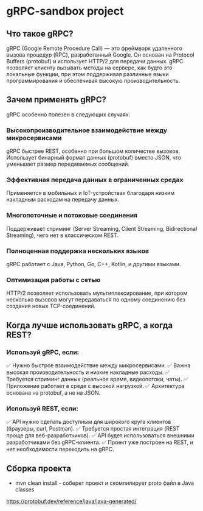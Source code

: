 # gRPC-sandbox project

## Что такое gRPC?
gRPC (Google Remote Procedure Call) — это фреймворк удаленного вызова процедур (RPC), разработанный Google. Он основан на Protocol Buffers (protobuf)
и использует HTTP/2 для передачи данных. gRPC позволяет клиенту вызывать методы на сервере, как будто это локальные функции, при этом поддерживая различные языки
программирования и обеспечивая высокую производительность.

## Зачем применять gRPC?
gRPC особенно полезен в следующих случаях:

### Высокопроизводительное взаимодействие между микросервисами
gRPC быстрее REST, особенно при большом количестве вызовов.
Использует бинарный формат данных (protobuf) вместо JSON, что уменьшает размер передаваемых сообщений.

### Эффективная передача данных в ограниченных средах
Применяется в мобильных и IoT-устройствах благодаря низким накладным расходам на передачу данных.

### Многопоточные и потоковые соединения
Поддерживает стриминг (Server Streaming, Client Streaming, Bidirectional Streaming), чего нет в классическом REST.

### Полноценная поддержка нескольких языков
gRPC работает с Java, Python, Go, C++, Kotlin, и другими языками.

### Оптимизация работы с сетью
HTTP/2 позволяет использовать мультиплексирование, при котором несколько вызовов могут передаваться по одному соединению без создания новых TCP-соединений.

## Когда лучше использовать gRPC, а когда REST?
### Используй gRPC, если:
✅ Нужно быстрое взаимодействие между микросервисами.
✅ Важна высокая производительность и низкие накладные расходы.
✅ Требуется стриминг данных (реальное время, видеопотоки, чаты).
✅ Приложение работает в среде с высокой нагрузкой.
✅ Архитектура основана на protobuf, а не на JSON.

### Используй REST, если:
✅ API нужно сделать доступным для широкого круга клиентов (браузеры, curl, Postman).
✅ Требуется простая интеграция (REST проще для веб-разработчиков).
✅ API будет использоваться внешними разработчиками без gRPC-клиента.
✅ Проект уже построен на REST, и нет необходимости переходить на gRPC.


## Сборка проекта

* mvn clean install - соберет проект и скомпилирует proto файл в Java classes



https://protobuf.dev/reference/java/java-generated/
